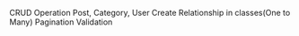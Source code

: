 CRUD Operation Post, Category, User
Create Relationship in classes(One to Many)
Pagination
Validation

